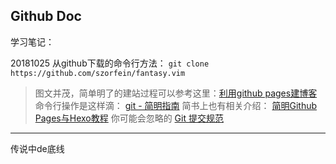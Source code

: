
## Github Doc ##

学习笔记：

20181025 从github下载的命令行方法： `git clone https://github.com/szorfein/fantasy.vim`

  > 图文并茂，简单明了的建站过程可以参考这里：[利用github pages建博客](http://cyzus.github.io/2015/06/21/github-build-blog/)
  > 命令行操作是这样滴： [git - 简明指南](http://rogerdudler.github.io/git-guide/index.zh.html)
    简书上也有相关介绍： [简明Github Pages与Hexo教程](https://www.jianshu.com/p/141abf1700da?utm_campaign=maleskine&utm_content=note&utm_medium=seo_notes&utm_source=recommendation)
    你可能会忽略的 [Git 提交规范](http://blog.didispace.com/git-commit-specification/)





-----

传说中de底线
